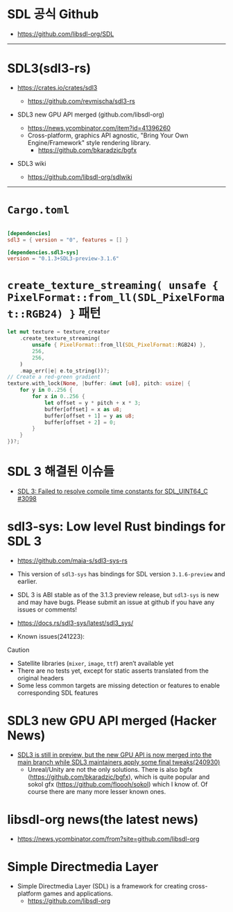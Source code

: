 # SDL 공식 Github
- https://github.com/libsdl-org/SDL

<hr />

# SDL3(sdl3-rs)

- https://crates.io/crates/sdl3
  - https://github.com/revmischa/sdl3-rs

- SDL3 new GPU API merged (github.com/libsdl-org)
  - https://news.ycombinator.com/item?id=41396260
  - Cross-platform, graphics API agnostic, "Bring Your Own Engine/Framework" style rendering library.
    - https://github.com/bkaradzic/bgfx

- SDL3 wiki
  - https://github.com/libsdl-org/sdlwiki

<hr />

# `Cargo.toml`

```toml

[dependencies]
sdl3 = { version = "0", features = [] }

[dependencies.sdl3-sys]
version = "0.1.3+SDL3-preview-3.1.6"
```

# `create_texture_streaming( unsafe { PixelFormat::from_ll(SDL_PixelFormat::RGB24) }` 패턴

```rs
let mut texture = texture_creator
    .create_texture_streaming(
        unsafe { PixelFormat::from_ll(SDL_PixelFormat::RGB24) },
        256,
        256,
    )
    .map_err(|e| e.to_string())?;
// Create a red-green gradient
texture.with_lock(None, |buffer: &mut [u8], pitch: usize| {
    for y in 0..256 {
        for x in 0..256 {
            let offset = y * pitch + x * 3;
            buffer[offset] = x as u8;
            buffer[offset + 1] = y as u8;
            buffer[offset + 2] = 0;
        }
    }
})?;
```

# SDL 3 해결된 이슈들
- [SDL 3: Failed to resolve compile time constants for SDL_UINT64_C #3098](https://github.com/rust-lang/rust-bindgen/issues/3098)


# sdl3-sys: Low level Rust bindings for SDL 3
- https://github.com/maia-s/sdl3-sys-rs

- This version of `sdl3-sys` has bindings for SDL version `3.1.6-preview` and earlier.

- SDL 3 is ABI stable as of the 3.1.3 preview release, but `sdl3-sys` is new and may have bugs. Please submit an issue at github if you have any issues or comments!

- https://docs.rs/sdl3-sys/latest/sdl3_sys/

- Known issues(241223):

> [!CAUTION]
> - Satellite libraries (`mixer`, `image`, `ttf`) aren’t available yet
> - There are no tests yet, except for static asserts translated from the original headers
> - Some less common targets are missing detection or features to enable corresponding SDL features


# SDL3 new GPU API merged (Hacker News)
- [SDL3 is still in preview, but the new GPU API is now merged into the main branch while SDL3 maintainers apply some final tweaks(240930)](https://news.ycombinator.com/item?id=41396260)
  - Unreal/Unity are not the only solutions. There is also bgfx (https://github.com/bkaradzic/bgfx), which is quite popular and sokol gfx (https://github.com/floooh/sokol) which I know of. Of course there are many more lesser known ones.

# libsdl-org news(the latest news)
- https://news.ycombinator.com/from?site=github.com/libsdl-org

# Simple Directmedia Layer
- Simple Directmedia Layer (SDL) is a framework for creating cross-platform games and applications.
  - https://github.com/libsdl-org
